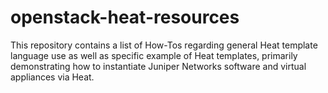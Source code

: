 # openstack-heat-resources
This repository contains a list of How-Tos regarding general Heat template language use as well as specific example of Heat templates, primarily demonstrating how to instantiate Juniper Networks software and virtual appliances via Heat.

